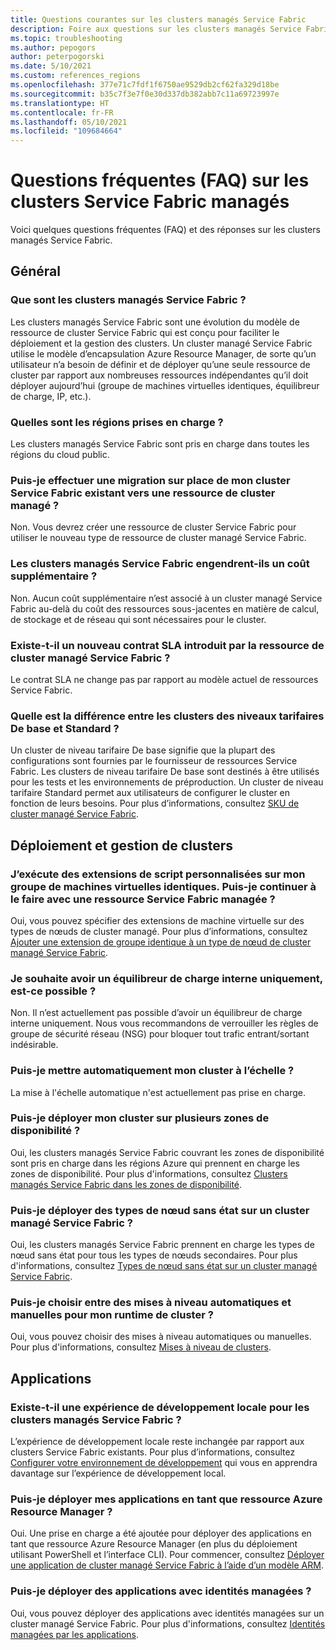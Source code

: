 ```yaml
---
title: Questions courantes sur les clusters managés Service Fabric
description: Foire aux questions sur les clusters managés Service Fabric, notamment les capacités, les cas d’usage et les scénarios courants.
ms.topic: troubleshooting
ms.author: pepogors
author: peterpogorski
ms.date: 5/10/2021
ms.custom: references_regions
ms.openlocfilehash: 377e71c7fdf1f6750ae9529db2cf62fa329d18be
ms.sourcegitcommit: b35c7f3e7f0e30d337db382abb7c11a69723997e
ms.translationtype: HT
ms.contentlocale: fr-FR
ms.lasthandoff: 05/10/2021
ms.locfileid: "109684664"
---
```

# <a name="service-fabric-managed-clusters-frequently-asked-questions"></a>Questions fréquentes (FAQ) sur les clusters Service Fabric managés

Voici quelques questions fréquentes (FAQ) et des réponses sur les clusters managés Service Fabric.

## <a name="general"></a>Général

### <a name="what-are-service-fabric-managed-clusters"></a>Que sont les clusters managés Service Fabric ?

Les clusters managés Service Fabric sont une évolution du modèle de ressource de cluster Service Fabric qui est conçu pour faciliter le déploiement et la gestion des clusters. Un cluster managé Service Fabric utilise le modèle d’encapsulation Azure Resource Manager, de sorte qu’un utilisateur n’a besoin de définir et de déployer qu’une seule ressource de cluster par rapport aux nombreuses ressources indépendantes qu’il doit déployer aujourd’hui (groupe de machines virtuelles identiques, équilibreur de charge, IP, etc.).

### <a name="what-regions-are-supported"></a>Quelles sont les régions prises en charge ?

Les clusters managés Service Fabric sont pris en charge dans toutes les régions du cloud public.

### <a name="can-i-do-an-in-place-migration-of-my-existing-service-fabric-cluster-to-a-managed-cluster-resource"></a>Puis-je effectuer une migration sur place de mon cluster Service Fabric existant vers une ressource de cluster managé ?

Non. Vous devrez créer une ressource de cluster Service Fabric pour utiliser le nouveau type de ressource de cluster managé Service Fabric.

### <a name="is-there-an-additional-cost-for-service-fabric-managed-clusters"></a>Les clusters managés Service Fabric engendrent-ils un coût supplémentaire ?

Non. Aucun coût supplémentaire n’est associé à un cluster managé Service Fabric au-delà du coût des ressources sous-jacentes en matière de calcul, de stockage et de réseau qui sont nécessaires pour le cluster.

### <a name="is-there-a-new-sla-introduced-by-the-service-fabric-managed-cluster-resource"></a>Existe-t-il un nouveau contrat SLA introduit par la ressource de cluster managé Service Fabric ?

Le contrat SLA ne change pas par rapport au modèle actuel de ressources Service Fabric.

### <a name="what-is-the-difference-between-a-basic-and-standard-sku-cluster"></a>Quelle est la différence entre les clusters des niveaux tarifaires De base et Standard ?

Un cluster de niveau tarifaire De base signifie que la plupart des configurations sont fournies par le fournisseur de ressources Service Fabric. Les clusters de niveau tarifaire De base sont destinés à être utilisés pour les tests et les environnements de préproduction. Un cluster de niveau tarifaire Standard permet aux utilisateurs de configurer le cluster en fonction de leurs besoins. Pour plus d’informations, consultez [SKU de cluster managé Service Fabric](./overview-managed-cluster.md#service-fabric-managed-cluster-skus).

## <a name="cluster-deployment-and-management"></a>Déploiement et gestion de clusters

### <a name="i-run-custom-script-extensions-on-my-virtual-machine-scale-set-can-i-continue-to-do-that-with-a-managed-service-fabric-resource"></a>J’exécute des extensions de script personnalisées sur mon groupe de machines virtuelles identiques. Puis-je continuer à le faire avec une ressource Service Fabric managée ?

Oui, vous pouvez spécifier des extensions de machine virtuelle sur des types de nœuds de cluster managé. Pour plus d’informations, consultez [Ajouter une extension de groupe identique à un type de nœud de cluster managé Service Fabric](how-to-managed-cluster-vmss-extension.md).

### <a name="i-want-to-have-an-internal-only-load-balancer-is-that-possible"></a>Je souhaite avoir un équilibreur de charge interne uniquement, est-ce possible ?

Non. Il n’est actuellement pas possible d’avoir un équilibreur de charge interne uniquement. Nous vous recommandons de verrouiller les règles de groupe de sécurité réseau (NSG) pour bloquer tout trafic entrant/sortant indésirable.

### <a name="can-i-autoscale-my-cluster"></a>Puis-je mettre automatiquement mon cluster à l’échelle ?

La mise à l'échelle automatique n'est actuellement pas prise en charge.

### <a name="can-i-deploy-my-cluster-across-availability-zones"></a>Puis-je déployer mon cluster sur plusieurs zones de disponibilité ?

Oui, les clusters managés Service Fabric couvrant les zones de disponibilité sont pris en charge dans les régions Azure qui prennent en charge les zones de disponibilité. Pour plus d'informations, consultez [Clusters managés Service Fabric dans les zones de disponibilité](.\service-fabric-cross-availability-zones.md).

### <a name="can-i-deploy-stateless-node-types-on-a-service-fabric-managed-cluster"></a>Puis-je déployer des types de nœud sans état sur un cluster managé Service Fabric ? 

Oui, les clusters managés Service Fabric prennent en charge les types de nœud sans état pour tous les types de nœuds secondaires. Pour plus d'informations, consultez [Types de nœud sans état sur un cluster managé Service Fabric](./how-to-managed-cluster-stateless-node-type.md).

### <a name="can-i-select-between-automatic-and-manual-upgrades-for-my-cluster-runtime"></a>Puis-je choisir entre des mises à niveau automatiques et manuelles pour mon runtime de cluster ?

Oui, vous pouvez choisir des mises à niveau automatiques ou manuelles. Pour plus d'informations, consultez [Mises à niveau de clusters](https://docs.microsoft.com/azure/service-fabric/service-fabric-cluster-upgrade).

## <a name="applications"></a>Applications

### <a name="is-there-a-local-development-experience-for-service-fabric-managed-clusters"></a>Existe-t-il une expérience de développement locale pour les clusters managés Service Fabric ?

L’expérience de développement locale reste inchangée par rapport aux clusters Service Fabric existants. Pour plus d’informations, consultez [Configurer votre environnement de développement](./service-fabric-get-started.md) qui vous en apprendra davantage sur l’expérience de développement local.

### <a name="can-i-deploy-my-applications-as-an-azure-resource-manager-resource"></a>Puis-je déployer mes applications en tant que ressource Azure Resource Manager ?

Oui. Une prise en charge a été ajoutée pour déployer des applications en tant que ressource Azure Resource Manager (en plus du déploiement utilisant PowerShell et l’interface CLI). Pour commencer, consultez [Déployer une application de cluster managé Service Fabric à l’aide d’un modèle ARM](how-to-managed-cluster-app-deployment-template.md).

### <a name="can-i-deploy-applications-with-managed-identities"></a>Puis-je déployer des applications avec identités managées ?

 Oui, vous pouvez déployer des applications avec identités managées sur un cluster managé Service Fabric. Pour plus d'informations, consultez [Identités managées par les applications](.\concepts-managed-identity.md).